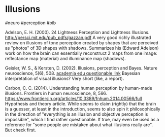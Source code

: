# Illusions
#neuro #perception #bib

Adelson, E. H. (2000). 24 Lightness Perception and Lightness Illusions.
http://persci.mit.edu/pub_pdfs/gazzan.pdf
A very good richly illustrated review on illusions of tone perception created by shapes that are perceived as "photos" of 3D shapes with shadows. Summarizes  his (Edward Adelson) work on how the brain can essentially reconstruct 2 maps from one image: reflectance map (material) and illuminance map (shadows).

Geisler, W. S., & Kersten, D. (2002). Illusions, perception and Bayes. Nature neuroscience, 5(6), 508.
[academia edu questionable link](https://s3.amazonaws.com/academia.edu.documents/30895024/GeislerKerstennn0602-508.pdf?response-content-disposition=inline%3B%20filename%3Dpdf.pdf&X-Amz-Algorithm=AWS4-HMAC-SHA256&X-Amz-Credential=AKIAIWOWYYGZ2Y53UL3A%2F20200128%2Fus-east-1%2Fs3%2Faws4_request&X-Amz-Date=20200128T051333Z&X-Amz-Expires=3600&X-Amz-SignedHeaders=host&X-Amz-Signature=edbdbab0eacdb82367f02bb1f501c62a3fc1b4f2036001009f1df08864ea6669)
Bayesian interpretation of visual illusions? Very short (like, a report).

Carbon, C. C. (2014). Understanding human perception by human-made illusions. Frontiers in human neuroscience, 8, 566.
https://www.frontiersin.org/articles/10.3389/fnhum.2014.00566/full
Hypothesis and theory article. While seems to claim (rightly) that the brain is a guesser, at least in the introduction, seems to also spin it philosophically in the direction of "everything is an illusion and objective perception is impossible", which I find rather questionable. If true, may even be used as a reference for "some people are mistaken about what illusions really are". But check first.